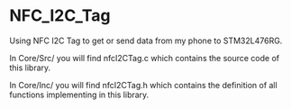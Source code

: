 # NFC_I2C_Tag
Using NFC I2C Tag to get or send data from my phone to STM32L476RG.

In Core/Src/ you will find nfcI2CTag.c which contains the source code of this library.


In Core/Inc/ you will find nfcI2CTag.h which contains the definition of all functions implementing in this library.
